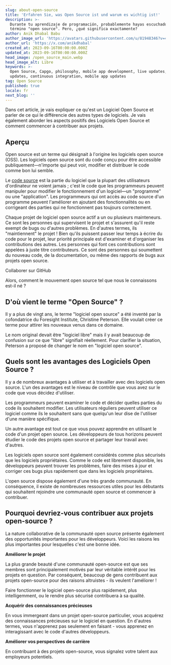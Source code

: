 ```yaml
---
slug: about-open-source
title: 'Erfahren Sie, was Open Source ist und warum es wichtig ist!'
description: >-
  Durante tu aprendizaje de programación, probablemente hayas escuchado el
  término "open source". Pero, ¿qué significa exactamente?
author: Anik Dhabal Babu
author_image_url: 'https://avatars.githubusercontent.com/u/81948346?v=4'
author_url: 'https://x.com/anikdhabal'
created_at: 2023-09-16T00:00:00.000Z
updated_at: 2023-09-16T00:00:00.000Z
head_image: /open_source_main.webp
head_image_alt: Libre
keywords: >-
  Open Source, Capgo, philosophy, mobile app development, live updates, OTA
  updates, continuous integration, mobile app updates
tag: Open Source
published: true
locale: fr
next_blog: ''
---
```


Dans cet article, je vais expliquer ce qu'est un Logiciel Open Source et parler de ce qui le différencie des autres types de logiciels. Je vais également aborder les aspects positifs des Logiciels Open Source et comment commencer à contribuer aux projets.

## Aperçu

Open source est un terme qui désignait à l'origine les logiciels open source (OSS). Les logiciels open source sont du code conçu pour être accessible publiquement—n'importe qui peut voir, modifier et distribuer le code comme bon lui semble.

Le [code source](https://githubcom/cap-go/capacitor-updater/) est la partie du logiciel que la plupart des utilisateurs d'ordinateur ne voient jamais ; c'est le code que les programmeurs peuvent manipuler pour modifier le fonctionnement d'un logiciel—un "programme" ou une "application". Les programmeurs qui ont accès au code source d'un programme peuvent l'améliorer en ajoutant des fonctionnalités ou en corrigeant des parties qui ne fonctionnent pas toujours correctement.

Chaque projet de logiciel open source actif a un ou plusieurs mainteneurs. Ce sont les personnes qui supervisent le projet et s'assurent qu'il reste exempt de bugs ou d'autres problèmes. En d'autres termes, ils "maintiennent" le projet ! Bien qu'ils puissent passer leur temps à écrire du code pour le projet, leur priorité principale est d'examiner et d'organiser les contributions des autres. Les personnes qui font ces contributions sont appelées à juste titre contributeurs. Ce sont des personnes qui soumettent du nouveau code, de la documentation, ou même des rapports de bugs aux projets open source.

<Steps>
  <Step>Collaborer sur GitHub</Step>
</Steps>

Alors, comment le mouvement open source tel que nous le connaissons est-il né ?

## D'où vient le terme "Open Source" ?

Il y a plus de vingt ans, le terme "logiciel open source" a été inventé par la cofondatrice du Foresight Institute, Christine Peterson. Elle voulait créer ce terme pour attirer les nouveaux venus dans ce domaine.

Le nom original devait être "logiciel libre" mais il y avait beaucoup de confusion sur ce que "libre" signifiait réellement. Pour clarifier la situation, Peterson a proposé de changer le nom en "logiciel open source".

## Quels sont les avantages des Logiciels Open Source ?

Il y a de nombreux avantages à utiliser et à travailler avec des logiciels open source. L'un des avantages est le niveau de contrôle que vous avez sur le code que vous décidez d'utiliser.

Les programmeurs peuvent examiner le code et décider quelles parties du code ils souhaitent modifier. Les utilisateurs réguliers peuvent utiliser ce logiciel comme ils le souhaitent sans que quelqu'un leur dise de l'utiliser d'une manière spécifique.

Un autre avantage est tout ce que vous pouvez apprendre en utilisant le code d'un projet open source. Les développeurs de tous horizons peuvent étudier le code des projets open source et partager leur travail avec d'autres.

Les logiciels open source sont également considérés comme plus sécurisés que les logiciels propriétaires. Comme le code est librement disponible, les développeurs peuvent trouver les problèmes, faire des mises à jour et corriger ces bugs plus rapidement que dans les logiciels propriétaires.

L'open source dispose également d'une très grande communauté. En conséquence, il existe de nombreuses ressources utiles pour les débutants qui souhaitent rejoindre une communauté open source et commencer à contribuer.

## Pourquoi devriez-vous contribuer aux projets open-source ?

La nature collaborative de la communauté open source présente également des opportunités importantes pour les développeurs. Voici les raisons les plus importantes pour lesquelles c'est une bonne idée.

**Améliorer le projet**

La plus grande beauté d'une communauté open-source est que ses membres sont principalement motivés par leur véritable intérêt pour les projets en question. Par conséquent, beaucoup de gens contribuent aux projets open-source pour des raisons altruistes - ils veulent l'améliorer !

Faire fonctionner le logiciel open-source plus rapidement, plus intelligemment, ou le rendre plus sécurisé contribuera à sa qualité.

**Acquérir des connaissances précieuses**

En vous immergeant dans un projet open-source particulier, vous acquérez des connaissances précieuses sur le logiciel en question. En d'autres termes, vous n'apprenez pas seulement en faisant - vous apprenez en interagissant avec le code d'autres développeurs.

**Améliorer vos perspectives de carrière**

En contribuant à des projets open-source, vous signalez votre talent aux employeurs potentiels.